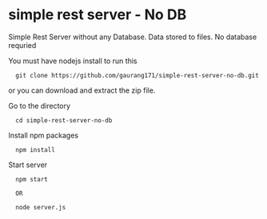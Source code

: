 simple rest server - No DB
=========

Simple Rest Server without any Database. Data stored to files. No database requried 

You must have nodejs install to run this 
```
  git clone https://github.com/gaurang171/simple-rest-server-no-db.git
```
or you can download and extract the zip file. 


Go to the directory
```
  cd simple-rest-server-no-db
```  

Install npm packages 
```  
  npm install
```


Start server
```
  npm start  
  
  OR
  
  node server.js
```
